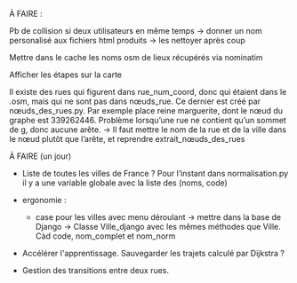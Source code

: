 
À FAIRE :

Pb de collision si deux utilisateurs en même temps
    -> donner un nom personalisé aux fichiers html produits
    -> les nettoyer après coup

Mettre dans le cache les noms osm de lieux récupérés via nominatim

Afficher les étapes sur la carte


Il existe des rues qui figurent dans rue_num_coord, donc qui étaient dans le .osm, mais qui ne sont pas dans nœuds_rue. Ce dernier est créé par nœuds_des_rues.py. Par exemple place reine marguerite, dont le nœud du graphe est 339262446.
Problème lorsqu’une rue ne contient qu’un sommet de g, donc aucune arête.
-> Il faut mettre le nom de la rue et de la ville dans le nœud plutôt que l’arête, et reprendre extrait_nœuds_des_rues

À FAIRE (un jour)

 - Liste de toutes les villes de France ? Pour l’instant dans normalisation.py il y a une variable globale avec la liste des (noms, code)

 - ergonomie :
     - case pour les villes avec menu déroulant
        -> mettre dans la base de Django
	-> Classe Ville_django avec les mêmes méthodes que Ville. Càd code, nom_complet et nom_norm


- Accélérer l'apprentissage. Sauvegarder les trajets calculé par Dijkstra ?

- Gestion des transitions entre deux rues.


